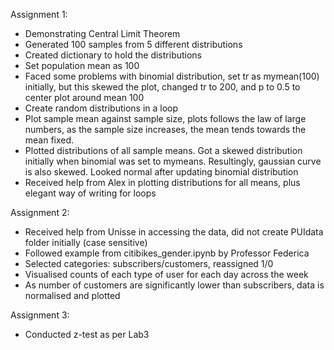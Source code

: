 Assignment 1: 
* Demonstrating Central Limit Theorem 
* Generated 100 samples from 5 different distributions 
* Created dictionary to hold the distributions
* Set population mean as 100
* Faced some problems with binomial distribution, set tr as mymean(100) initially, but this skewed the plot, changed tr to 200, and p to 0.5 to center plot around mean 100 
* Create random distributions in a loop
* Plot sample mean against sample size, plots follows the law of large numbers, as the sample size increases, the mean tends towards the mean fixed. 
* Plotted distributions of all sample means. Got a skewed distribution initially when binomial was set to mymeans. Resultingly, gaussian curve is also skewed. Looked normal after updating binomial distribution
* Received help from Alex in plotting distributions for all means, plus elegant way of writing for loops 

Assignment 2: 
* Received help from Unisse in accessing the data, did not create PUIdata folder initially (case sensitive)
* Followed example from citibikes_gender.ipynb by Professor Federica
* Selected categories: subscribers/customers, reassigned 1/0
* Visualised counts of each type of user for each day across the week
* As number of customers are significantly lower than subscribers, data is normalised and plotted 

Assignment 3: 
* Conducted z-test as per Lab3


